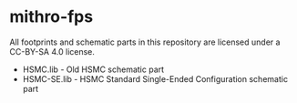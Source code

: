 # mithro-fps
All footprints and schematic parts in this repository are licensed under a CC-BY-SA 4.0 license.

* HSMC.lib - Old HSMC schematic part
* HSMC-SE.lib - HSMC Standard Single-Ended Configuration schematic part

